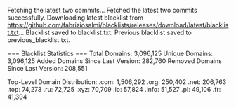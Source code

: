 Fetching the latest two commits...
Fetched the latest two commits successfully.
Downloading latest blacklist from https://github.com/fabriziosalmi/blacklists/releases/download/latest/blacklist.txt...
Blacklist saved to blacklist.txt.
Previous blacklist saved to previous_blacklist.txt.

=== Blacklist Statistics ===
Total Domains: 3,096,125
Unique Domains: 3,096,125
Added Domains Since Last Version: 282,760
Removed Domains Since Last Version: 208,551

Top-Level Domain Distribution:
  .com: 1,506,292
  .org: 250,402
  .net: 206,763
  .top: 74,273
  .ru: 72,725
  .xyz: 70,709
  .io: 57,824
  .info: 51,527
  .pl: 49,106
  .fr: 41,394
